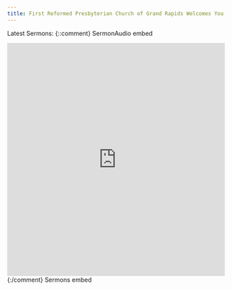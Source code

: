```yaml
---
title: First Reformed Presbyterian Church of Grand Rapids Welcomes You
---
```


Latest Sermons:
{::comment}
SermonAudio embed
<iframe tabindex="-1" width="1" height="540" src="https://embed.sermonaudio.com/browser/broadcaster/grrpcna/?sort=newest&page_size=25&header=false&background=false&external_borders=false" style="min-width: 100%; max-width: 100%; " allow="autoplay" frameborder="0" scrolling="no"></iframe>
{:/comment}
Sermons embed